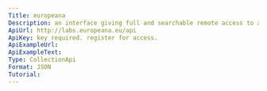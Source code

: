 ```yaml
---
Title: europeana
Description: an interface giving full and searchable remote access to all of the europeana collection data.
ApiUrl: http://labs.europeana.eu/api
ApiKey: key required. register for access.
ApiExampleUrl:
ApiExampleText:
Type: CollectionApi
Format: JSON
Tutorial:
---
```

